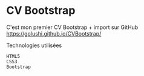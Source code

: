 # CV Bootstrap
C'est mon premier CV Bootstrap + import sur GitHub https://golushi.github.io/CVBootstrap/

Technologies utilisées

    HTML5
    CSS3
    Bootstrap

